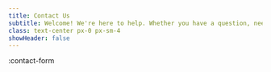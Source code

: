 ```yaml
---
title: Contact Us
subtitle: Welcome! We're here to help. Whether you have a question, need assistance, or just want to share some feedback, we’re always ready to listen. Fill out the form below, and let us make your experience even better. Relax, you're in good hands!
class: text-center px-0 px-sm-4
showHeader: false
---
```


:contact-form